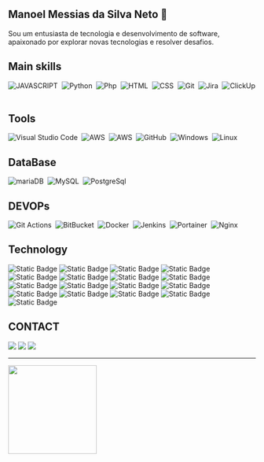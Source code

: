 ## Manoel Messias da Silva Neto 👋
Sou um entusiasta de tecnologia e desenvolvimento de software, apaixonado por explorar novas tecnologias e resolver desafios.

<!--
**manoelmsnsi/manoelmsnsi** is a ✨ _special_ ✨ repository because its `README.md` (this file) appears on your GitHub profile.

Here are some ideas to get you started:

- 🔭 I’m currently working on ...
- 🌱 I’m currently learning ...
- 👯 I’m looking to collaborate on ...
- 🤔 I’m looking for help with ...
- 💬 Ask me about ...
- 📫 How to reach me: ...
- 😄 Pronouns: ...
- ⚡ Fun fact: ...
-->
## Main skills
![JAVASCRIPT](https://img.shields.io/badge/JavaScript-language-blue?logo=javascript&logoColor=white&labelColor=black)&nbsp;
![Python](https://img.shields.io/badge/Python-language-blue?logo=python&logoColor=white&labelColor=black)&nbsp;
![Php](https://img.shields.io/badge/php-language-blue?logo=php&logoColor=white&labelColor=black)&nbsp;
![HTML](https://img.shields.io/badge/html-language-blue?logo=html5&logoColor=white&labelColor=black)&nbsp;
![CSS](https://img.shields.io/badge/css-language-blue?logo=css3&logoColor=white&labelColor=black)&nbsp;
![Git](https://img.shields.io/badge/GitHub-manager-blue?logo=github&logoColor=white&labelColor=black)&nbsp;
![Jira](https://img.shields.io/badge/Jira-manager-blue?logo=jira&logoColor=white&labelColor=black)&nbsp;
![ClickUp](https://img.shields.io/badge/ClickUp-manager-blue?logo=clickup&logoColor=white&labelColor=black)&nbsp;


## Tools
![Visual Studio Code](https://img.shields.io/badge/Visual%20Studio-code-green?logo=visual-studio-code&logoColor=white&labelColor=black)&nbsp;
![AWS](https://img.shields.io/badge/Azure-Services-green?logo=azure&logoColor=white&labelColor=black)&nbsp;
![AWS](https://img.shields.io/badge/AWS-Services-green?logo=aws&logoColor=white&labelColor=black)&nbsp;
![GitHub](https://img.shields.io/badge/GitHub-Code-green?logo=github&logoColor=white&labelColor=black)&nbsp;
![Windows](https://img.shields.io/badge/Windows-Server-green?logo=Windows&logoColor=white&labelColor=black)&nbsp;
![Linux](https://img.shields.io/badge/Linux-Server-green?logo=linux&logoColor=white&labelColor=black)&nbsp;

## DataBase
![mariaDB](https://img.shields.io/badge/mariadb-database-black?logo=mariadb&logoColor=black&labelColor=white)&nbsp;
![MySQL](https://img.shields.io/badge/mysql-database-black?logo=mysql&logoColor=black&labelColor=white)&nbsp;
![PostgreSql](https://img.shields.io/badge/posgtresql-database-black?logo=postgresql&logoColor=black&labelColor=white)&nbsp;

## DEVOPs
![Git Actions](https://img.shields.io/badge/Github-actions-white?logo=github&logoColor=white&labelColor=black)&nbsp;
![BitBucket](https://img.shields.io/badge/Bitbucket-pipelines-white?logo=bitbucket&logoColor=white&labelColor=black)&nbsp;
![Docker](https://img.shields.io/badge/Docker-Swarm-white?logo=docker&logoColor=white&labelColor=black)&nbsp;
![Jenkins](https://img.shields.io/badge/Jenkins-pipelines-white?logo=jenkins&logoColor=white&labelColor=black)&nbsp;
![Portainer](https://img.shields.io/badge/Portainer-manager-white?logo=portainer&logoColor=white&labelColor=black)&nbsp;
![Nginx](https://img.shields.io/badge/Nginx-proxymanager-white?logo=nginx&logoColor=white&labelColor=black)&nbsp;

## Technology
![Static Badge](https://img.shields.io/badge/FastApi-orange?logoColor=white&labelColor=black)
![Static Badge](https://img.shields.io/badge/Django-orange?logoColor=white&labelColor=black)
![Static Badge](https://img.shields.io/badge/RabbitMq-orange?logoColor=white&labelColor=black)
![Static Badge](https://img.shields.io/badge/Redis-orange?logoColor=white&labelColor=black)
![Static Badge](https://img.shields.io/badge/Poetry-orange?logoColor=white&labelColor=black)
![Static Badge](https://img.shields.io/badge/Pip-orange?logoColor=white&labelColor=black)
![Static Badge](https://img.shields.io/badge/alembic-orange?logoColor=white&labelColor=black)
![Static Badge](https://img.shields.io/badge/SqlAchemy-orange?logoColor=white&labelColor=black)
![Static Badge](https://img.shields.io/badge/Selenium-orange?logoColor=white&labelColor=black)
![Static Badge](https://img.shields.io/badge/Playwright-orange?logoColor=white&labelColor=black)
![Static Badge](https://img.shields.io/badge/PDO-orange?logoColor=white&labelColor=black)
![Static Badge](https://img.shields.io/badge/Bootstrap-orange?logoColor=white&labelColor=black)
![Static Badge](https://img.shields.io/badge/Flask-orange?logoColor=white&labelColor=black)
![Static Badge](https://img.shields.io/badge/elastic-orange?logoColor=white&labelColor=black)
![Static Badge](https://img.shields.io/badge/Grafana-orange?logoColor=white&labelColor=black)
![Static Badge](https://img.shields.io/badge/DataDog-orange?logoColor=white&labelColor=black)
![Static Badge](https://img.shields.io/badge/Kuma-orange?logoColor=white&labelColor=black)






## CONTACT
<div>
  <a href="https://www.instagram.com/manoelmsnsi/" target="_blank"><img src="https://img.shields.io/badge/-Instagram-%23E4405F?style=for-the-badge&logo=instagram&logoColor=white" target="_blank"></a>
  <a href = "mailto:manoelmsnsi@gmail.com"><img src="https://img.shields.io/badge/Gmail-D14836?style=for-the-badge&logo=gmail&logoColor=white" target="_blank"></a>
  <a href="https://www.linkedin.com/in/manoel-messias-731659121/" target="_blank"><img src="https://img.shields.io/badge/-LinkedIn-%230077B5?style=for-the-badge&logo=linkedin&logoColor=white" target="_blank"></a>   
</div>
<hr>
<img height="180em" src="https://github-readme-streak-stats.herokuapp.com/?user=manoelmsnsi&theme=dark&hide_border=true&count_private=true">&nbsp;
